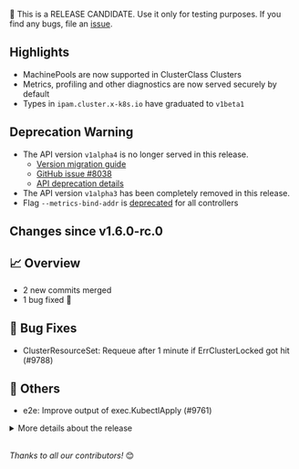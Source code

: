 🚨 This is a RELEASE CANDIDATE. Use it only for testing purposes. If you find any bugs, file an [issue](https://github.com/kubernetes-sigs/cluster-api/issues/new).

## Highlights

* MachinePools are now supported in ClusterClass Clusters
* Metrics, profiling and other diagnostics are now served securely by default
* Types in `ipam.cluster.x-k8s.io` have graduated to `v1beta1`

## Deprecation Warning

- The API version `v1alpha4` is no longer served in this release.
  - [Version migration guide](https://main.cluster-api.sigs.k8s.io/developer/providers/version-migration.html)
  - [GitHub issue #8038](https://github.com/kubernetes-sigs/cluster-api/issues/8038)
  - [API deprecation details](https://main.cluster-api.sigs.k8s.io/contributing#removal-of-v1alpha3--v1alpha4-apiversions)
- The API version `v1alpha3` has been completely removed in this release.
- Flag `--metrics-bind-addr` is [deprecated](https://github.com/kubernetes-sigs/cluster-api/pull/9264) for all controllers

## Changes since v1.6.0-rc.0
## :chart_with_upwards_trend: Overview
- 2 new commits merged
- 1 bug fixed 🐛

## :bug: Bug Fixes
- ClusterResourceSet: Requeue after 1 minute if ErrClusterLocked got hit (#9788)

## :seedling: Others
- e2e: Improve output of exec.KubectlApply (#9761)

<details>
<summary>More details about the release</summary>

:warning: **RELEASE CANDIDATE NOTES** :warning:

## 👌 Kubernetes version support

- Management Cluster: v1.25.x -> v1.28.x
- Workload Cluster: v1.23.x -> v1.28.x

[More information about version support can be found here](https://cluster-api.sigs.k8s.io/reference/versions.html)

## Changes since v1.5.0
## :chart_with_upwards_trend: Overview
- 387 new commits merged
- 6 breaking changes :warning:
- 15 feature additions ✨
- 35 bugs fixed 🐛

## :memo: Proposals
- Community meeting: Add proposal for karpenter integration feature group (#9571)

## :warning: Breaking Changes
- API: Remove v1alpha3 API Version (#8997)
- API: Stop serving v1alpha4 API Versions (#8996)
- clusterctl: Improve Context handling in clusterctl (#8939)
- Dependency: Bump to controller-runtime v0.16 (#8999)
- Metrics/Logging: Implement secure diagnostics (metrics, pprof, log level changes) (#9264)
- util: Remove go-vcs dependency from releaselink tool (#9288)

## :sparkles: New Features
- API: Add validation to nested ObjectMeta fields (#8431)
- CAPD: Add config maps to CAPD RBAC (#9528)
- CAPD: Add MachinePool Machine implementation to CAPD components (#8842)
- CAPD: Allow adding custom HA proxy config for CAPD load balancer (#8785)
- CAPD: Initialize configmap object before getting it (#9529)
- ClusterClass: Add topology-owned label to MachineHealthChecks. (#9191)
- ClusterClass: Introduce NamingStrategy and allow generating names using go templates (#9340)
- ClusterClass: Update API with ClusterClass MachinePool support (#8820)
- clusterctl: Add RKE2 bootstrap provider to clusterctl (#9720)
- clusterctl: Block move with annotation (#8690)
- IPAM: Promote IPAM types to v1beta1 (#9525)
- MachinePool: Add MachinePool workers support in ClusterClass (#9016)
- MachineSet: Adjust preflight check to allow kubelet version skew of 3 for clusters running v1.28 and above (#9222)
- Release: Add automation to create release branch and tags (#9111)
- Testing/Documentation: V1.28: Prepare quickstart, capd and tests for the new release including kind bump (#9160)

## :bug: Bug Fixes
- CAPBK: Certificate paths in cloud-init scripts should not use a platform-dependent path separator (#9167)
- CAPD: Delete container after failed start to work around port allocation issues (#9125)
- CAPD: Fix DockerMachine panic (#9673)
- CI: Fix reporting bug in verify-container-image script (#9676)
- ClusterClass: Fix ClusterClass enqueue for ExtensionConfig (#9133)
- ClusterClass: Topology: fix namingstrategy webhook to not use uppercase characters for testing the template and align unit test to e2e test (#9425)
- clusterctl: Fix provider namespace secret not included in clusterctl move (#9694)
- ClusterResourceSet: Requeue after 1 minute if ErrClusterLocked got hit (#9788)
- Dependency: Bump golang.org/x/net to v0.13.0 (#9121)
- Dependency: Bump to docker v24.0.5-0.20230714235725-36e9e796c6fc (#9038)
- Devtools: Adding metrics container port in tilt-prepare only if it's missing (#9308)
- Devtools: Allow duplicate objects in Tiltfile (#9302)
- Devtools: Change tilt debug base image to golang (#9070)
- Devtools: Fix tilt-prepare leader-elect setting (#9315)
- Devtools: Pin Plantuml version (#9424)
- Devtools: Tilt: ensure .tiltbuild/bin directory is created early enough, add tilt troubleshooting guide (#9165)
- e2e: Drop MachinePools from Dualstack tests (#9477)
- e2e: Fix autoscaler image repo (#9353)
- e2e: Test: pin conformance image to a version which includes a fix for the dualstack tests (#9252)
- KCP: Allow dropping patches KubeadmControlPlane KubeadmConfig (#9698)
- KCP: Allow to drop useExperimentalRetryJoin field from KubeadmControlPlane.kubeadmConfigSpec (#9170)
- KCP: Fix KCP Controller reconcile always return error when workload cluster is unreachable (#9342)
- KCP: Requeue KCP object if ControlPlaneComponentsHealthyCondition is not yet true (#9032)
- Machine: Retry Node delete when CCT is locked (#9570)
- MachineDeployment: MD controller: use regular random suffix for MachineSets, ensure max length 63 (#9298)
- MachineHealthCheck: Fix excessive trace logging in the machine health check controller (#9419)
- MachinePool: Fix bug where MachinePool Machine ownerRefs weren't updating (#9619)
- Release: Alphabetically sorting release tool output (#9055)
- Release: Deduplicating area in pr title in release notes (#9186)
- Release: Fix go install path for kpromo v4.0.4 (#9336)
- Release: Generate warning when release notes can not be generated (#9163)
- Release: Hack/release-notes: ensure relase notes tool can be used for external projects again (#9018)
- Release: Reverts pull request from cahillsf/improve-release-speed (#9465)
- Runtime SDK: Set User Agent for test extension correctly (#9748)
- util: Fix AddAnnotations for unstructured.Unstructured (#9164)

## :seedling: Others
- API: Add ClusterClass column to Cluster CRD (#9120)
- API: Add verify-import-restrictions to enforce import restrictions (#9407)
- API: Enforce import restrictions in all API packages (#9461)
- API: Ensure we generate all webhook manifests.yaml (#9621)
- API: Move API v1beta1 webhooks to a separate package (#9047)
- API: Move docker infrastructure API v1beta1 webhooks to separate package (#9458)
- API: Move docker infrastructure experimental API v1beta1 webhooks to separate package (#9460)
- API: Move experimental addons API v1beta1 webhooks to separate package (#9438)
- API: Move experimental API v1beta1 webhooks to separate package (#9417)
- API: Move inmemory infrastructure API v1beta1 webhooks to separate package (#9459)
- API: Move Kubeadm API v1beta1 webhooks to separate package (#9410)
- API: Remove files and markers for Kubebuilder (#9344)
- API: Remove reliance on controller-runtime scheme builder (#9045)
- API: Remove reliance on controller-runtime scheme builder for experimental APIs (#9185)
- API: Remove reliance on controller-runtime scheme builder for remaining API groups (#9266)
- API: Remove the dependency on cluster-api/utils from addons API (#9482)
- API: Test and document controller ownerReferences (#9153)
- CAPBK: Remove Kubeadm upstream v1beta1 types (#9345)
- CAPD: Fix multi error handling in RunContainer (#9139)
- CAPD: Set Condition, if creating external LB failed. (#9697)
- CI: Add colored-line-number output for golangci-lint action (#9147)
- CI: Add dependabot for test and hack/tools module (#9041)
- CI: Add exclude for Kustomize API to dependabot config (#9059)
- CI: Add licence-scan for pull requests (#9184)
- CI: Add loggercheck linter and fix findings (#9446)
- CI: Add verify-govulncheck and verify-vulnerabilities targets and integrate to scan action (#9144)
- CI: Bump actions/cache from 3.3.1 to 3.3.2 (#9395)
- CI: Bump actions/checkout from 4.1.0 to 4.1.1 (#9611)
- CI: Bump actions/github-script from 7.0.0 to 7.0.1 (#9738)
- CI: Bump actions/setup-go from 4.0.1 to 4.1.0 (#9187)
- CI: Bump apidiff to v0.7.0 (#9472)
- CI: Bump golangci-lint to v1.54.1 (#9174)
- CI: Bump golangci/golangci-lint-action from 3.6.0 to 3.7.0 (#9261)
- CI: Bump tj-actions/changed-files from 40.1.0 to 40.1.1 (#9714)
- CI: Bump Trivy to v0.45.1 (#9445)
- CI: Fix .golangci.yml comments (#9499)
- CI: Ginkgolinter: forbid focus container (#9320)
- CI: Github: add edited and reopened as triggers for the GH workflow approval (#9259)
- CI: Github: add workflow to auto-approve golangci-lint if ok-to-test label is set (#9244)
- CI: Go.mod reformat to have only two require blocks (#9192)
- CI: Golangci-lint: replace deprecated local-prefixes setting for gci (#9339)
- CI: Make GO_ARCH explicit in verify_containter script (#9341)
- CI: Update actions for 1.5 and make names consistent (#9115)
- CI: Verify plantuml image generation in CI (#9363)
- ClusterCacheTracker: Add separate concurrency flag for cluster cache tracker (#9116)
- ClusterCacheTracker: Ensure Get/List calls are not getting stuck when apiserver is unreachable (#9028)
- ClusterCacheTracker: Fix accessor deletion on health check failure (#9025)
- ClusterClass: Add additional test cases for nested variable defaulting (#9728)
- ClusterClass: Add ownerRefs to BootstrapConfig/InfraMachinePool in classy Clusters (#9389)
- ClusterClass: Embed ssa.FilterObjectInput into HelperOption to remove duplication (#9512)
- ClusterClass: Fix some nits in Cluster topology engine tests (#9464)
- ClusterClass: Improve Cluster variable defaulting/validation errors (#9452)
- ClusterClass: Improve message for TopologyReconciledCondition (#9400)
- ClusterClass: Make ClusterClass generated object names consistent (#9254)
- ClusterClass: Minor fixes for CC+MP implementation (#9318)
- clusterctl: Check resource blocking clusterctl move during discovery (#9246)
- clusterctl: Propagate ctx to retryWithExponentialBackoff in clusterctl (#9437)
- clusterctl: Use goproxy to check version in clusterctl (#9237)
- clusterctl: Use http get to download files from GitHub in clusterctl (#9236)
- Dependency: Bump cert-manager to v1.13.2 (#9653)
- Dependency: Bump cloud.google.com/go/storage from 1.34.1 to 1.35.1 in /hack/tools (#9727)
- Dependency: Bump controller tools to v1.13.0 (#9221)
- Dependency: Bump controller-runtime to v0.16.3 (#9592)
- Dependency: Bump conversion-gen to v0.28 (#9267)
- Dependency: Bump corefile-migration library to v1.0.21 (#9307)
- Dependency: Bump docker to v24.0.5 (#9064)
- Dependency: Bump envtest binaries to 1.28 (#9268)
- Dependency: Bump github.com/blang/semver to v4 (#9189)
- Dependency: Bump github.com/docker/distribution (#9544)
- Dependency: Bump github.com/docker/docker from 24.0.6+incompatible to 24.0.7+incompatible in /test (#9652)
- Dependency: Bump github.com/emicklei/go-restful/v3 from 3.10.2 to 3.11.0 in /test (#9272)
- Dependency: Bump github.com/evanphx/json-patch/v5 from 5.6.0 to 5.7.0 (#9397)
- Dependency: Bump github.com/fatih/color from 1.15.0 to 1.16.0 (#9681)
- Dependency: Bump github.com/go-logr/logr from 1.2.4 to 1.3.0 (#9644)
- Dependency: Bump github.com/google/go-cmp from 0.5.9 to 0.6.0 (#9562)
- Dependency: Bump github.com/onsi/ginkgo/v2 from 2.13.0 to 2.13.1 (#9716)
- Dependency: Bump github.com/onsi/gomega from 1.29.0 to 1.30.0 (#9717)
- Dependency: Bump github.com/prometheus/client_golang from 1.16.0 to 1.17.0 (#9517)
- Dependency: Bump github.com/spf13/cobra from 1.7.0 to 1.8.0 (#9679)
- Dependency: Bump github.com/spf13/viper from 1.16.0 to 1.17.0 (#9561)
- Dependency: Bump Go version to v1.20.11 (#9683)
- Dependency: Bump go-github dependency to version v53 (#8995)
- Dependency: Bump go.etcd.io/etcd/api/v3 from 3.5.9 to 3.5.10 (#9642)
- Dependency: Bump go.etcd.io/etcd/client/v3 from 3.5.9 to 3.5.10 (#9646)
- Dependency: Bump go.opentelemetry.io/* dependencies (#9598)
- Dependency: Bump golang.org/grpc to v1.59.0 (#9626)
- Dependency: Bump golang.org/x/net from 0.15.0 to 0.17.0 in /test (#9537)
- Dependency: Bump golang.org/x/oauth2 from 0.13.0 to 0.14.0 (#9715)
- Dependency: Bump golang.org/x/text from 0.13.0 to 0.14.0 (#9680)
- Dependency: Bump golangci-lint to v1.55.2 (#9740)
- Dependency: Bump gomodules.xyz/jsonpatch/v2 from 2.3.0 to 2.4.0 (#9188)
- Dependency: Bump google.golang.org/api from 0.149.0 to 0.150.0 in /hack/tools (#9691)
- Dependency: Bump google.golang.org/grpc from 1.58.2 to 1.58.3 (#9607)
- Dependency: Bump kpromo to v4.0.4 (#9241)
- Dependency: Bump opentelemetry to fix CVEs (#9709)
- Dependency: Bump sigs.k8s.io/yaml from 1.3.0 to 1.4.0 (#9645)
- Dependency: Bump some dependencies in Makefile (#9549)
- Dependency: Bump the kubernetes group in /hack/tools with 2 updates (#9420)
- Dependency: Bump the kubernetes group in /hack/tools with 2 updates (#9574)
- Dependency: Bump the kubernetes group with 2 updates (#9606)
- Dependency: Bump the kubernetes group with 4 updates (#9326)
- Dependency: Bump the kubernetes group with 4 updates (#9455)
- Dependency: Bump the kubernetes group with 4 updates (#9739)
- Dependency: Bump Trivy to v0.47.0 (#9671)
- Dependency: Replace hashicorp/go-multierror with kerrors (#9175)
- Dependency: Update ensure-kubectl.sh to 1.28 (#9275)
- Devtools: Add .PHONY for doctoc target (#9148)
- Devtools: Allow non-provider Deployments in Tilt (#9404)
- Devtools: Bump CAPI visualizer to v1.2.0 (#9195)
- Devtools: Drop duplicate pprof and unused linter excludes (#9156)
- Devtools: Improve Performance dashboard (#9387)
- Devtools: Make dev cluster networking configurable (#9183)
- Devtools: Makefile: run doctoc only once (#9182)
- Devtools: Move tilt-prepare and log-push to tools/internal (#9020)
- Devtools: Observability: move metrics to config and use sidecar in kube-state-metrics (#9390)
- Devtools: Refactor docker-push* Makefile targets so users can control with ALL_DOCKER_BUILD which images are pushed (#8586)
- Devtools: Tiltfile: rename deploy_kustomizations to additional_kustomizations (#9439)
- e2e: Add back flavor to Waiter interface (#9166)
- e2e: Add CRS re-reconcile to ownerReference test (#9296)
- e2e: Add log level for kube components patch to ClusterClass (#9493)
- e2e: Add MachinePools to Topology Quickstart E2E Templates (#9393)
- e2e: Add MP timeouts to cluster upgrade tests (#9723)
- e2e: Add test for ownerReference apiVersion update (#9269)
- e2e: Add test for scale testing machinery (#9510)
- e2e: Bump autoscaler to v1.28.0 (#9349)
- e2e: Drop PR-Informing test tag and job description (#9362)
- e2e: Dump all pods in e2e test clusters (#9441)
- e2e: Dump all resource information for self-hosted tests (#9547)
- e2e: Ensure finalizers are resilient on reconciliation (#9471)
- e2e: Fail tests if test env version check fails (#9388)
- e2e: Fix broken e2e test clusterclass (#9506)
- e2e: Improve labels/annotations in CAPD test ClusterClass (#9469)
- e2e: Improve logging for self-hosted e2e test (#9637)
- e2e: Improve output of exec.KubectlApply (#9761)
- e2e: Refactor e2e ownerRef test utils (#9313)
- e2e: Test/conformance: add variables to overwrite parralelization of kubetest runs (#9667)
- e2e: Test/e2e: structure resources by namespace/kind again (#9462)
- e2e: Use existing value of `SKIP_RESOURCE_CLEANUP` if set in environment (#9152)
- IPAM: Add age also to v1beta1 IPAM types (#9729)
- IPAM: Add age column to kubectl output (#9521)
- IPAM: Enforce IPAM import alias (#9730)
- KCP: Controlplane: add a test case for syncMachines where the InfraMachine does not exist. (#8992)
- KCP: Remove disableInPlacePropagation field in KCP controller (#9099)
- KCP: Remove redundant GetRESTConfig in KCP Management.GetWorkloadCluster (#9448)
- KCP: Support admin config for Kubeadm v1.29 (#9682)
- Logging: Change default log level to 2 (#9093)
- Logging: Fix patch errors not being logged (#9224)
- Logging: Set controller-runtime logger for clusterctl (#9107)
- MachinePool: Add MachinePool Builders (#9346)
- MachinePool: Add util function to get MachinePool by label (#9219)
- Metrics: Hack/observability: add capi_machine_status_certificatesexpirydate metric (#9084)
- Metrics: Hack: bump kube-state-metrics and prometheus charts (#9352)
- Release: Add additional blocks to release note generation (#9247)
- Release: Add adilGhaffarDev to release-team owner alias (#9718)
- Release: Add Release Team OWNERS file to docs/release folder (#9294)
- Release: Avoid cd'ing into test folders when building Docker images (#9744)
- Release: Bump kubebuilder tools to v0.4.2 (#9665)
- Release: Bump PR title checker github action to v0.4.1 (#9650)
- Release: Capitalize area prefix in release notes by default (#9614)
- Release: Capitalized title in release notes (#9086)
- Release: Clarify release team vs k8s/k8s-SIGs org membership (#9089)
- Release: Exclude release trigger PRs from release notes (#9444)
- Release: Format Community meeting area in release notes (#9648)
- Release: Format MachineHealthCheck area in release notes (#9500)
- Release: Give permissions for release notes tool to release team (#9563)
- Release: Hack: add weekly update script for Slack (#9343)
- Release: Improve multiple areas PRs with user friendly subs (#9071)
- Release: Improve release notes formatting (#9337)
- Release: Improve release speed (#9392)
- Release: Improve release staging build speed (#9536)
- Release: Prepare main branch for v1.6 development (#9097)
- Release: Remove auto-labelling for clusterctl (#8990)
- Release: Remove extra separator after title in release notes (#9605)
- Release: Revert "Improve release staging build speed" (#9753)
- Release: Update instructions checklist to generate release notes (#9443)
- Release: Update kubebuilder-release-tools to v0.4.0 (#9531)
- Release: Update release-notes make target + corresponding doc (#9573)
- Runtime SDK: Improve ClusterClass watch for ExtensionConfigs (#9338)
- Testing: Add MachinePool test cases (#9474)
- Testing: Add MachinePool test cases to engine tests (#9373)
- Testing: Add MachinePool test cases to variables tests (#9372)
- Testing: Add MachinePools to Runtime SDK and Rollout tests (#9703)
- Testing: Add MachinePools to topology upgrade test (#9502)
- Testing: Add test for required properties in clusterclass variables (#9113)
- Testing: Add unit tests for CC MP blueprint, current_state, & desired_state (#9348)
- Testing: Add unit tests for reconcile_state, cluster_controller, & conditions (#9380)
- Testing: Add WaitForMachinePoolToBeUpgraded to self-hosted test (#9540)
- Testing: Extend test/framework to collect workload cluster nodes (#9416)
- Testing: Follow-up fixes: Add MachinePools to Runtime SDK and Rollout tests (#9719)
- Testing: Replacing gomega.Equal with gomega.BeComparableTo (#9015)
- util: Adjust naming in SortForCreate implementation (#9311)
- util: Move `internal.labels` to `format` package for use by providers (#9002)
- util: Refactor SortForCreate to use sort.Slice (#9251)
- util: Remove previously deprecated code (#9136)

:book: Additionally, there have been 55 contributions to our documentation and book. (#8260, #8500, #8678, #8819, #8988, #9001, #9013, #9014, #9024, #9029, #9080, #9081, #9087, #9112, #9119, #9141, #9146, #9150, #9161, #9173, #9208, #9209, #9213, #9214, #9232, #9270, #9286, #9291, #9305, #9328, #9364, #9386, #9403, #9415, #9429, #9433, #9463, #9487, #9488, #9490, #9511, #9513, #9514, #9527, #9550, #9559, #9565, #9572, #9577, #9590, #9593, #9613, #9635, #9654, #9706) 

</details>
<br/>

_Thanks to all our contributors!_ 😊
